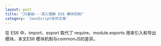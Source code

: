 ```yaml
---
layout: post
title: "JS基础---深入理解 ES6 模块机制"
category: 'JavaScript系列文章'
---
```


在 ES6 中，import、export 取代了 require、module.exports 用来引入和导出模块，本文ES6 模块机制与commonJS的差异。
